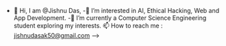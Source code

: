 - 👋 Hi, I am @Jishnu Das,
-👀 I’m interested in AI, Ethical Hacking, Web and App Development.
-🌱 I’m currently a Computer Science Engineering student exploring my interests. 
📫 How to reach me : jishnudasak50@gmail.com
-->
